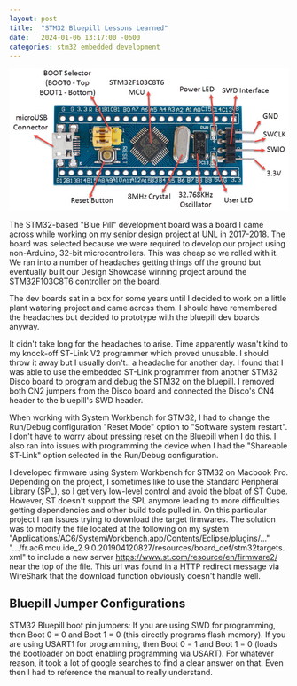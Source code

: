 ```yaml
---
layout: post
title:  "STM32 Bluepill Lessons Learned"
date:   2024-01-06 13:17:00 -0600
categories: stm32 embedded development
---
```

![Bluepill Diagram](/assets/images/bluepill.jpg)

The STM32-based "Blue Pill" development board was a board I came across while working on my senior
design project at UNL in 2017-2018. The board was selected because we were required to develop our
project using non-Arduino, 32-bit microcontrollers. This was cheap so we rolled with it. We ran into
a number of headaches getting things off the ground but eventually built our Design Showcase winning
project around the STM32F103C8T6 controller on the board.

The dev boards sat in a box for some years  until I decided to work on a little plant watering
project and came across them. I should have remembered the headaches but decided to prototype with
the bluepill dev boards anyway.

It didn't take long for the headaches to arise. Time apparently wasn't kind to my knock-off ST-Link
V2 programmer which proved unusable. I should throw it away but I usually don't.. a headache for
another day. I found that I was able to use the embedded ST-Link programmer from another STM32 Disco
board to program and debug the STM32 on the bluepill. I removed both CN2 jumpers from the Disco
board and connected the Disco's CN4 header to the bluepill's SWD header.

When working with System Workbench for STM32, I had to change the Run/Debug configuration "Reset
Mode" option to "Software system restart". I don't have to worry about pressing reset on the 
Bluepill when I do this. I also ran into issues with programming the device when I had the 
"Shareable ST-Link" option selected in the Run/Debug configuration.

I developed firmware using System Workbench for STM32 on Macbook Pro. Depending on the project, I
sometimes like to use the Standard Peripheral Library (SPL), so I get very low-level control and
avoid the bloat of ST Cube. However, ST doesn't support the SPL anymore leading to more difficulties
getting dependencies and other build tools pulled in. On this particular project I ran issues trying
to download the target firmwares. The solution was to modify the file located at the following on my
system "Applications/AC6/SystemWorkbench.app/Contents/Eclipse/plugins/..."
".../fr.ac6.mcu.ide_2.9.0.201904120827/resources/board_def/stm32targets.xml" to include a new server
https://www.st.com/resource/en/firmware2/ near the top of the file. This url was found in a
HTTP redirect message via WireShark that the download function obviously doesn't handle well.

## Bluepill Jumper Configurations
STM32 Bluepill boot pin jumpers: If you are using SWD for programming, then Boot 0 = 0 and 
Boot 1 = 0 (this directly programs flash memory). If you are using USART1 for programming, then 
Boot 0 = 1 and Boot 1 = 0 (loads the bootloader on boot enabling programming via USART). For
whatever reason, it took a lot of google searches to find a clear answer on that. Even then I had to
reference the manual to really understand.
